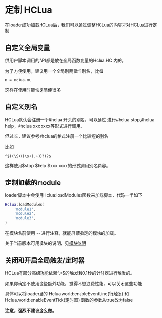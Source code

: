 # 定制 HCLua

在loader成功加载HCLua后，我们可以通过调整HCLua的内容才对HCLua进行定制

## 自定义全局变量

供用户脚本调用的API都是放在全局函数变量的Hclua.HC 内的。

为了方便使用，建议用一个全局别两做个别名，比如

```hclua
H = Hclua.HC
```
这样在使用时能快速简便很多

## 自定义别名

HCLua默认会注册一个#hclua 开头的别名，可以通过 进行#hclua stop,#hclua help，#hclua xxx xxxx等形式进行调用。

但过长，建议参考#hclua的格式注册一个比较短的别名

比如 

```
^$((\S+)(\s+(.+))?)?$
```

这样使用$stop $help $xxx xxxx的形式调用别名内容。

## 定制加载的module

loader脚本中会使用Hclua:loadModules函数来加载脚本，代码一半如下
```lua
Hclua:loadModules(
    'module1',
    'module2',
    'module3',
)
```

在模块名前使用 -- 进行注释，就能屏蔽指定的模块的加载。

关于当前版本可用模块的说明，见[模块说明](modules.md)

## 关闭和开启全局触发/定时器

HCLua有部分高级功能依赖^.*$的触发和0.1秒的计时器进行触发的。

如果你确定不使用这些额外功能，觉得不想浪费性能，可以关闭这些功能

具体可以将loader里的 Hclua.world:enableEventLine(行触发) 和 Hclua.world:enableEventTick(定时器) 函数的参数从true改为false

**注意，强烈不建议这么做。**